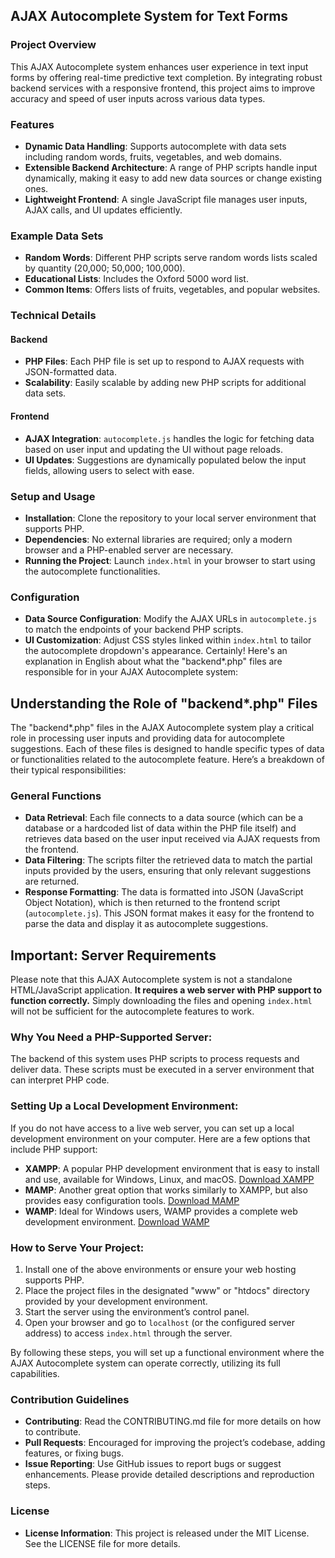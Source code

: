 ## AJAX Autocomplete System for Text Forms

### Project Overview
This AJAX Autocomplete system enhances user experience in text input forms by offering real-time predictive text completion. By integrating robust backend services with a responsive frontend, this project aims to improve accuracy and speed of user inputs across various data types.

### Features
- **Dynamic Data Handling**: Supports autocomplete with data sets including random words, fruits, vegetables, and web domains.
- **Extensible Backend Architecture**: A range of PHP scripts handle input dynamically, making it easy to add new data sources or change existing ones.
- **Lightweight Frontend**: A single JavaScript file manages user inputs, AJAX calls, and UI updates efficiently.

### Example Data Sets
- **Random Words**: Different PHP scripts serve random words lists scaled by quantity (20,000; 50,000; 100,000).
- **Educational Lists**: Includes the Oxford 5000 word list.
- **Common Items**: Offers lists of fruits, vegetables, and popular websites.

### Technical Details

#### Backend
- **PHP Files**: Each PHP file is set up to respond to AJAX requests with JSON-formatted data.
- **Scalability**: Easily scalable by adding new PHP scripts for additional data sets.

#### Frontend
- **AJAX Integration**: `autocomplete.js` handles the logic for fetching data based on user input and updating the UI without page reloads.
- **UI Updates**: Suggestions are dynamically populated below the input fields, allowing users to select with ease.

### Setup and Usage
- **Installation**: Clone the repository to your local server environment that supports PHP.
- **Dependencies**: No external libraries are required; only a modern browser and a PHP-enabled server are necessary.
- **Running the Project**: Launch `index.html` in your browser to start using the autocomplete functionalities.

### Configuration
- **Data Source Configuration**: Modify the AJAX URLs in `autocomplete.js` to match the endpoints of your backend PHP scripts.
- **UI Customization**: Adjust CSS styles linked within `index.html` to tailor the autocomplete dropdown's appearance.
Certainly! Here's an explanation in English about what the "backend*.php" files are responsible for in your AJAX Autocomplete system:

## Understanding the Role of "backend*.php" Files

The "backend*.php" files in the AJAX Autocomplete system play a critical role in processing user inputs and providing data for autocomplete suggestions. Each of these files is designed to handle specific types of data or functionalities related to the autocomplete feature. Here’s a breakdown of their typical responsibilities:

### General Functions
- **Data Retrieval**: Each file connects to a data source (which can be a database or a hardcoded list of data within the PHP file itself) and retrieves data based on the user input received via AJAX requests from the frontend.
- **Data Filtering**: The scripts filter the retrieved data to match the partial inputs provided by the users, ensuring that only relevant suggestions are returned.
- **Response Formatting**: The data is formatted into JSON (JavaScript Object Notation), which is then returned to the frontend script (`autocomplete.js`). This JSON format makes it easy for the frontend to parse the data and display it as autocomplete suggestions.


## Important: Server Requirements

Please note that this AJAX Autocomplete system is not a standalone HTML/JavaScript application. **It requires a web server with PHP support to function correctly.** Simply downloading the files and opening `index.html` will not be sufficient for the autocomplete features to work.

### Why You Need a PHP-Supported Server:
The backend of this system uses PHP scripts to process requests and deliver data. These scripts must be executed in a server environment that can interpret PHP code.

### Setting Up a Local Development Environment:
If you do not have access to a live web server, you can set up a local development environment on your computer. Here are a few options that include PHP support:

- **XAMPP**: A popular PHP development environment that is easy to install and use, available for Windows, Linux, and macOS. [Download XAMPP](https://www.apachefriends.org/index.html)
- **MAMP**: Another great option that works similarly to XAMPP, but also provides easy configuration tools. [Download MAMP](https://www.mamp.info/en/)
- **WAMP**: Ideal for Windows users, WAMP provides a complete web development environment. [Download WAMP](http://www.wampserver.com/en/)

### How to Serve Your Project:
1. Install one of the above environments or ensure your web hosting supports PHP.
2. Place the project files in the designated "www" or "htdocs" directory provided by your development environment.
3. Start the server using the environment’s control panel.
4. Open your browser and go to `localhost` (or the configured server address) to access `index.html` through the server.

By following these steps, you will set up a functional environment where the AJAX Autocomplete system can operate correctly, utilizing its full capabilities.

### Contribution Guidelines
- **Contributing**: Read the CONTRIBUTING.md file for more details on how to contribute.
- **Pull Requests**: Encouraged for improving the project’s codebase, adding features, or fixing bugs.
- **Issue Reporting**: Use GitHub issues to report bugs or suggest enhancements. Please provide detailed descriptions and reproduction steps.

### License
- **License Information**: This project is released under the MIT License. See the LICENSE file for more details.
